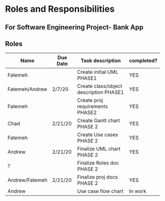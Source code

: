 # Roles and Responsibilities
## For Software Engineering Project- Bank App


## Roles
| Name          | Due Date    | Task description                | completed?  |
| ------------- | ----------- | --------------------------------| ----------- |
|    Fatemeh    |             | Create initial UML PHASE1       |     YES     |
| Fatemeh/Andrew|   2/7/20    | Create class/object description PHASE1 | YES  |
|    Fatemeh    |             | Create proj requirements PHASE2 |     YES     |
|      Chad     |   2/21/20   | Create Gantt chart PHASE 2      |     YES     |
|    Fatemeh    |             |  Create Use cases PHASE 2       |     YES     |
|    Andrew     |   2/21/20   | Finalize UML chart PHASE 2      |     YES     |
|       ?       |             | Finalize Roles doc PHASE 2      |             |
|Andrew/Fatemeh |   2/21/20   | Finalize proj docs PHASE 2      |     YES     |
|      Andrew   |             |    Use case flow chart          |   In work   |

